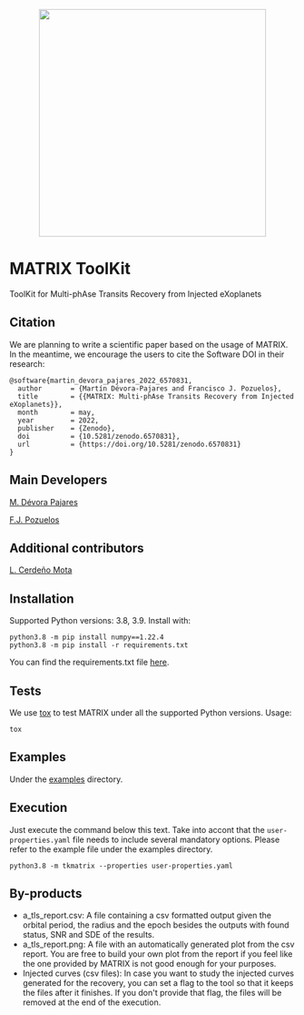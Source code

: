 <p align="center">
  <img width="400px" src="https://github.com/martindevora/tkmatrix/blob/master/images/matrix.jpg?raw=true">
</p>

# MATRIX ToolKit
ToolKit for Multi-phAse Transits Recovery from Injected eXoplanets

## Citation
We are planning to write a scientific paper based on the usage of MATRIX. In the meantime, we encourage the users to cite the Software DOI in their research:
```
@software{martin_devora_pajares_2022_6570831,
  author       = {Martín Dévora-Pajares and Francisco J. Pozuelos},
  title        = {{MATRIX: Multi-phAse Transits Recovery from Injected eXoplanets}},
  month        = may,
  year         = 2022,
  publisher    = {Zenodo},
  doi          = {10.5281/zenodo.6570831},
  url          = {https://doi.org/10.5281/zenodo.6570831}
}
```

## Main Developers
[M. Dévora Pajares](https://github.com/martindevora)

[F.J. Pozuelos](https://github.com/franpoz)


## Additional contributors
[L. Cerdeño Mota](https://github.com/LuisCerdenoMota) 

## Installation
Supported Python versions: 3.8, 3.9. Install with:

```
python3.8 -m pip install numpy==1.22.4
python3.8 -m pip install -r requirements.txt
```

You can find the requirements.txt file [here](https://github.com/PlanetHunters/tkmatrix/blob/master/requirements.txt). 

## Tests
We use [tox](https://tox.readthedocs.io) to test MATRIX under all the supported Python versions. Usage:

`tox`

## Examples
Under the [examples](https://github.com/PlanetHunters/tkmatrix/tree/master/examples) directory.

## Execution
Just execute the command below this text. Take into accont that the `user-properties.yaml` file needs to include several mandatory options. Please refer to the example file under the examples directory.

`python3.8 -m tkmatrix --properties user-properties.yaml`

## By-products
* a_tls_report.csv: A file containing a csv formatted output given the orbital period, the radius and the epoch besides the outputs with found status, SNR and SDE of the results.
* a_tls_report.png: A file with an automatically generated plot from the csv report. You are free to build your own plot from the report if you feel like the one provided by MATRIX is not good enough for your purposes.
* Injected curves (csv files): In case you want to study the injected curves generated for the recovery, you can set a flag to the tool so that it keeps the files after it finishes. If you don't provide that flag, the files will be removed at the end of the execution.
